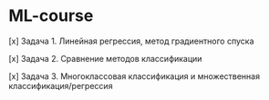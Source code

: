 # ML-course

[x] Задача 1. Линейная регрессия, метод градиентного спуска

[x] Задача 2. Сравнение методов классификации

[x] Задача 3. Многоклассовая классификация и множественная классификация/регрессия